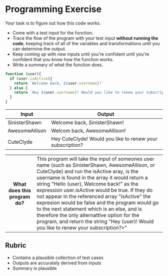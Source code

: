 # Programming Exercise

Your task is to figure out how this code works.

* Come with a test input for the function.
* Trace the flow of the program with your test input **without running the code**, keeping track of all of the variables and transformations until you can determine the output.
* Keep coming up with new inputs until you're confident until you're confident that you know how the function works.
* Write a summary of what the function does.

```js
function (user){
  if (user.isActive){
    return `Welcome back, ${user.username}!`
  } else {
    return `Hey ${user.username}! Would you like to renew your subscription?`
  }
}
```

| Input | Output |
| ------------ | ------------------------------------------------------------------- |
|    SinisterShawn     |  Welcome back, SinisterShawn!                               | 
|    AwesomeAllison    |  Welcom back, AwesomeAllison!                               | 
|    CuteClyde         |  Hey CuteClyde! Would you like to renew your subscription?  | 

<table>
  <tr>
    <th>What does this program do?</th>
    <td>This program will take the input of someones user name (such as SinisterShawn, AwesomeAllison, or CuteClyde) and run the isActive aray, is the username is found in the array it would return a string "Hello (user), Welcome back!" as the expression user.isActive would be true. If they do not appear in the referenced array "isActive" the expresion would be false and the program would go to the next statement which is an else, and is therefore the only alternattive option for the program, and return the string "Hey (user)! Would you like to renew your subscription?>"</td>
  </tr>
</table>

## Rubric

* Contains a plausible collection of test cases
* Outputs are accurately derived from inputs
* Summary is plausible
